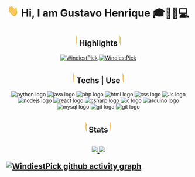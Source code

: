 <h1 align="center"><img src="https://raw.githubusercontent.com/ABSphreak/ABSphreak/master/gifs/Hi.gif" height="32px" width="30px"> Hi, I am Gustavo Henrique 🎓👨‍🎓💻</h1>


<h2 align="center"><img src="https://raw.githubusercontent.com/ABSphreak/ABSphreak/master/gifs/Hi.gif" height="32px" width="5px"> Highlights <img src="https://raw.githubusercontent.com/ABSphreak/ABSphreak/master/gifs/Hi.gif" height="32px" width="5px"></h2>
<div align="center">
  <a href="https://github.com/WindiestPick/site-support.git">
    <img height="125em" align="center" src="https://github-readme-stats.vercel.app/api/pin/?username=WindiestPick&repo=site-support&show_icons=true&bg_color=19,0a0c10,000000&title_color=fff&text_color=fff&icon_color=fff" alt="WindiestPick" />
  </a>
  <a href="https://github.com/WindiestPick/files-selector.git">
    <img height="125em" align="center" src="https://github-readme-stats.vercel.app/api/pin/?username=WindiestPick&repo=files-selector&show_icons=true&bg_color=19,0a0c10,000000&title_color=fff&text_color=fff&icon_color=fff" alt="WindiestPick" />
  </a>
</div>

<h2 align="center"><img src="https://raw.githubusercontent.com/ABSphreak/ABSphreak/master/gifs/Hi.gif" height="32px" width="5px"> Techs | Use <img src="https://raw.githubusercontent.com/ABSphreak/ABSphreak/master/gifs/Hi.gif" height="32px" width="5px"></h2> 
<div align="center">
  <img src="https://cdn.jsdelivr.net/gh/devicons/devicon/icons/python/python-original.svg" height="40" width="52" alt="python logo"  />
  <img src="https://cdn.jsdelivr.net/gh/devicons/devicon/icons/java/java-original.svg" height="40" width="52" alt="java logo"  />
  <img src="https://cdn.jsdelivr.net/gh/devicons/devicon/icons/php/php-original.svg" height="40" width="52" alt="php logo"  />
  <img src="https://cdn.jsdelivr.net/gh/devicons/devicon/icons/html5/html5-original.svg" height="40" width="52" alt="html logo"  />
  <img src="https://cdn.jsdelivr.net/gh/devicons/devicon/icons/css3/css3-original.svg" height="40" width="52" alt="css logo"  />
  <img src="https://cdn.jsdelivr.net/gh/devicons/devicon/icons/javascript/javascript-original.svg" height="40" width="52" alt="Js logo"  />
  <img src="https://cdn.jsdelivr.net/gh/devicons/devicon/icons/nodejs/nodejs-original.svg" height="40" width="52" alt="nodejs logo"  />
  <img src="https://cdn.jsdelivr.net/gh/devicons/devicon/icons/react/react-original.svg" height="40" width="52" alt="react logo"  />
  <img src="https://cdn.jsdelivr.net/gh/devicons/devicon/icons/csharp/csharp-original.svg" height="40" width="52" alt="csharp logo"  />
  <img src="https://cdn.jsdelivr.net/gh/devicons/devicon/icons/c/c-plain.svg" height="40" width="52" alt="c logo"  />
  <img src="https://cdn.jsdelivr.net/gh/devicons/devicon/icons/arduino/arduino-original-wordmark.svg" height="40" width="52" alt="arduino logo"  />
  <img src="https://cdn.jsdelivr.net/gh/devicons/devicon/icons/mysql/mysql-original.svg" height="40" width="52" alt="mysql logo"  />
  <img src="https://cdn.jsdelivr.net/gh/devicons/devicon/icons/git/git-plain.svg" height="40" width="52" alt="git logo"  />
  <img src="https://cdn.jsdelivr.net/gh/devicons/devicon/icons/android/android-plain.svg" height="40" width="52" alt="git logo"  />
</div>

<h2 align="center"><img src="https://raw.githubusercontent.com/ABSphreak/ABSphreak/master/gifs/Hi.gif" height="32px" width="5px"> Stats <img src="https://raw.githubusercontent.com/ABSphreak/ABSphreak/master/gifs/Hi.gif" height="32px" width="5px"><h2>
<div align="center">
  <a href="https://github.com/WindiestPick">
    <img height="170em" src="https://github-readme-stats.vercel.app/api?username=WindiestPick&show_icons=true&bg_color=19,0a0c10,000000&title_color=fff&text_color=fff&&icon_color=fff&count_private=true&include_all_commits=true&disable_animations=false">
  <img height="170em" src="https://github-readme-stats.vercel.app/api/top-langs?username=WindiestPick&show_icons=true&bg_color=19,0a0c10,000000&title_color=fff&text_color=fff&icon_color=fff&layout=compact"/>
</div>
  
[![WindiestPick github activity graph](https://activity-graph.herokuapp.com/graph?username=WindiestPick&theme=xcode)](https://git.io/WindiestPick)
